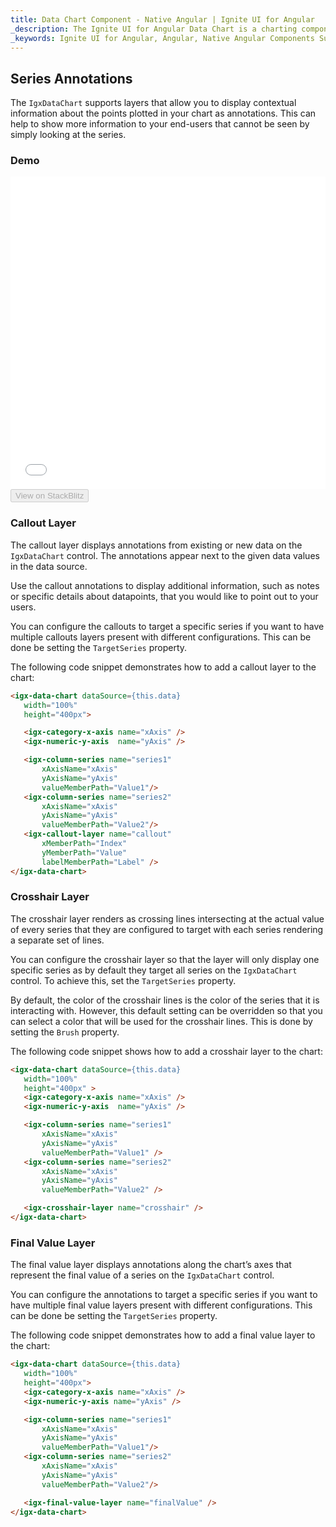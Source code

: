 ```yaml
---
title: Data Chart Component - Native Angular | Ignite UI for Angular
_description: The Ignite UI for Angular Data Chart is a charting component that provides modular design of axis, markers, series, legend, and annotation layers. With this chart, you can create multiple instances of these visual elements in the same chart plot area in order to create composite chart views.
_keywords: Ignite UI for Angular, Angular, Native Angular Components Suite, Native Angular Controls, Native Angular Components, Native Angular Components Library, Angular Chart, Angular Chart Control, Angular Chart Example, Angular Chart Component, Angular Data Chart
---
```


## Series Annotations

The `IgxDataChart` supports layers that allow you to display contextual information about the points plotted in your chart as annotations. This can help to show more information to your end-users that cannot be seen by simply looking at the series.

### Demo

<div class="sample-container" style="height: 500px">
    <iframe id="data-chart-overview-iframe" src='{environment:demosBaseUrl}/charts/data-chart-series-annotations' width="100%" height="100%" seamless frameBorder="0" onload="onSampleIframeContentLoaded(this);"></iframe>
</div>
<div>
    <button data-localize="stackblitz" disabled class="stackblitz-btn" data-iframe-id="data-chart-series-annotations-iframe" data-demos-base-url="{environment:demosBaseUrl}">View on StackBlitz
    </button>
</div>

<div class="divider--half"></div>

### Callout Layer

The callout layer displays annotations from existing or new data on the `IgxDataChart` control. The annotations appear next to the given data values in the data source.

Use the callout annotations to display additional information, such as notes or specific details about datapoints, that you would like to point out to your users.

You can configure the callouts to target a specific series if you want to have multiple callouts layers present with different configurations. This can be done be setting the `TargetSeries` property.

The following code snippet demonstrates how to add a callout layer to the chart:

```html
<igx-data-chart dataSource={this.data}
   width="100%"
   height="400px">

   <igx-category-x-axis name="xAxis" />
   <igx-numeric-y-axis  name="yAxis" />

   <igx-column-series name="series1"
       xAxisName="xAxis"
       yAxisName="yAxis"
       valueMemberPath="Value1"/>
   <igx-column-series name="series2"
       xAxisName="xAxis"
       yAxisName="yAxis"
       valueMemberPath="Value2"/>
   <igx-callout-layer name="callout"
       xMemberPath="Index"
       yMemberPath="Value"
       labelMemberPath="Label" />
</igx-data-chart>
```

### Crosshair Layer

The crosshair layer renders as crossing lines intersecting at the actual value of every series that they are configured to target with each series rendering a separate set of lines.

You can configure the crosshair layer so that the layer will only display one specific series as by default they target all series on the `IgxDataChart` control. To achieve this, set the `TargetSeries` property.

By default, the color of the crosshair lines is the color of the series that it is interacting with. However, this default setting can be overridden so that you can select a color that will be used for the crosshair lines. This is done by setting the `Brush` property.

The following code snippet shows how to add a crosshair layer to the chart:

```html
<igx-data-chart dataSource={this.data}
   width="100%"
   height="400px" >
   <igx-category-x-axis name="xAxis" />
   <igx-numeric-y-axis  name="yAxis" />

   <igx-column-series name="series1"
       xAxisName="xAxis"
       yAxisName="yAxis"
       valueMemberPath="Value1" />
   <igx-column-series name="series2"
       xAxisName="xAxis"
       yAxisName="yAxis"
       valueMemberPath="Value2" />

   <igx-crosshair-layer name="crosshair" />
</igx-data-chart>
```

### Final Value Layer

The final value layer displays annotations along the chart’s axes that represent the final value of a series on the `IgxDataChart` control.

You can configure the annotations to target a specific series if you want to have multiple final value layers present with different configurations. This can be done be setting the `TargetSeries` property.

The following code snippet demonstrates how to add a final value layer to the chart:

```html
<igx-data-chart dataSource={this.data}
   width="100%"
   height="400px">
   <igx-category-x-axis name="xAxis" />
   <igx-numeric-y-axis name="yAxis" />

   <igx-column-series name="series1"
       xAxisName="xAxis"
       yAxisName="yAxis"
       valueMemberPath="Value1"/>
   <igx-column-series name="series2"
       xAxisName="xAxis"
       yAxisName="yAxis"
       valueMemberPath="Value2"/>

   <igx-final-value-layer name="finalValue" />
</igx-data-chart>
```
